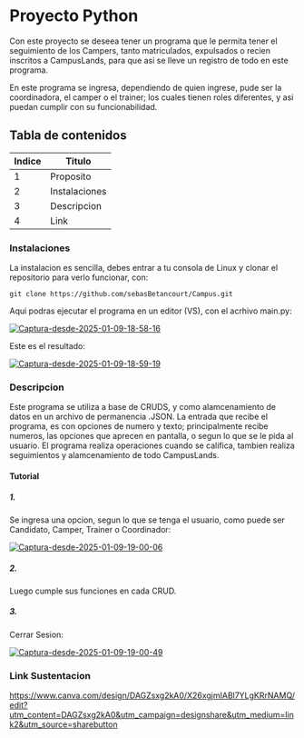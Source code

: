 

# Proyecto Python

Con este proyecto se deseea tener un programa que le permita tener el seguimiento de los Campers, tanto matriculados, expulsados o recien inscritos a CampusLands, para que asi se lleve un registro de todo en este programa.

En este programa se ingresa, dependiendo de quien ingrese, pude ser la coordinadora, el camper o el trainer; los cuales tienen roles diferentes, y asi puedan cumplir con su funcionabilidad.

## Tabla de contenidos

| Indice | Titulo        |
| ------ | ------------- |
| 1      | Proposito     |
| 2      | Instalaciones |
| 3      | Descripcion   |
| 4      | Link          |

### Instalaciones

La instalacion es sencilla, debes entrar a tu consola de Linux y clonar el repositorio para verlo funcionar, con:

```
git clone https://github.com/sebasBetancourt/Campus.git
```

Aqui podras ejecutar el programa en un editor (VS), con el acrhivo main.py:

<a href="https://ibb.co/Tgbgzm6"><img src="https://i.ibb.co/KrLrCFd/Captura-desde-2025-01-09-18-58-16.png" alt="Captura-desde-2025-01-09-18-58-16" border="0" /></a>

Este es el resultado:

<a href="https://ibb.co/nzybrY8"><img src="https://i.ibb.co/0hLcq6V/Captura-desde-2025-01-09-18-59-19.png" alt="Captura-desde-2025-01-09-18-59-19" border="0" /></a>

### Descripcion

Este programa se utiliza a base de CRUDS, y como alamcenamiento de datos en un archivo de permanencia .JSON. La entrada que recibe el programa, es con opciones de numero y texto; principalmente recibe numeros, las opciones que aprecen en pantalla, o segun lo que se le pida al usuario. El programa realiza operaciones cuando se califica, tambien realiza seguimientos y alamcenamiento de todo CampusLands.

#### Tutorial

##### 1.

Se ingresa una opcion, segun lo que se tenga el usuario, como puede ser Candidato, Camper, Trainer o Coordinador:

<a href="https://ibb.co/qRHX8BX"><img src="https://i.ibb.co/2jzmrqm/Captura-desde-2025-01-09-19-00-06.png" alt="Captura-desde-2025-01-09-19-00-06" border="0" /></a>

##### 2.

Luego cumple sus funciones en cada CRUD.

##### 3.

Cerrar Sesion:

<a href="https://ibb.co/v1xFNqs"><img src="https://i.ibb.co/rkGjB0b/Captura-desde-2025-01-09-19-00-49.png" alt="Captura-desde-2025-01-09-19-00-49" border="0"></a>

### Link Sustentacion

https://www.canva.com/design/DAGZsxg2kA0/X26xgjmIABl7YLgKRrNAMQ/edit?utm_content=DAGZsxg2kA0&utm_campaign=designshare&utm_medium=link2&utm_source=sharebutton
